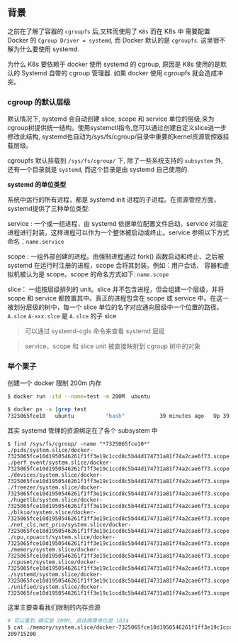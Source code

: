 ## 背景

之前在了解了容器的 `cgroupfs` 后,又转而使用了 `K8s` 而在 K8s 中 需要配置 Docker 的 `Cgroup Driver = systemd`, 而 Docker 默认的是 `cgroupfs`. 这里很不解为什么要使用 systemd.

为什么 K8s 要依赖于 docker 使用 systemd 的 cgroup, 原因是 K8s 使用的是默认的 Systemd 自带的 cgroup 管理器. 如果 docker 使用 cgroupfs 就会造成冲突。

### cgroup 的默认层级

默认情况下, systemd 会自动创建 slice, scope 和 service 单位的层级,来为cgroup树提供统一结构。使用systemctl指令,您可以通过创建自定义slice进一步修改此结构, systemd也自动为/sys/fs/cgroup/目录中重要的kernel资源管控器挂载层级。

cgroupfs 默认挂载到 `/sys/fs/cgroup/` 下, 除了一些系统支持的 `subsystem` 外, 还有一个目录就是 `systemd`, 而这个目录是由 systemd 自己使用的.

**systemd 的单位类型**

系统中运行的所有进程，都是 systemd init 进程的子进程。在资源管控方面，systemd提供了三种单位类型:

service : 一个或一组进程，由 systemd 依据单位配置文件启动。service 对指定进程进行封装，这样进程可以作为一个整体被启动或终止。service 参照以下方式命名：`name.service`

scope : 一组外部创建的进程。由强制进程通过 fork() 函数启动和终止、之后被 systemd 在运行时注册的进程，scope 会将其封装。例如：用户会话、 容器和虚拟机被认为是 scope。scope 的命名方式如下: `name.scope`

slice： 一组按层级排列的 unit。slice 并不包含进程，但会组建一个层级，并将 scope 和 service 都放置其中。真正的进程包含在 scope 或 service 中。在这一被划分层级的树中，每一个 slice 单位的名字对应通向层级中一个位置的路径。`A.slce` `A-xxx.slce` 是 `A.slce` 的子 slce

> 可以通过 systemd-cgls 命令来查看 systemd 层级

> service、scope 和 slice unit 被直接映射到 cgroup 树中的对象

### 举个栗子

创建一个 docker 限制 200m 内存

```bash
$ docker run -itd --name=test -m 200M  ubuntu

$ docker ps -a |grep test
7325065fce10   ubuntu          "bash"           39 minutes ago   Up 39 minutes   test
```

其实 systemd 管理的资源绑定在了各个 subsystem 中

```
$ find /sys/fs/cgroup/ -name "*7325065fce10*"
./pids/system.slice/docker-7325065fce10d1950546261f1ff3e19c1ccd8c5b44d174731a81f74a2cae6f73.scope
./perf_event/system.slice/docker-7325065fce10d1950546261f1ff3e19c1ccd8c5b44d174731a81f74a2cae6f73.scope
./devices/system.slice/docker-7325065fce10d1950546261f1ff3e19c1ccd8c5b44d174731a81f74a2cae6f73.scope
./freezer/system.slice/docker-7325065fce10d1950546261f1ff3e19c1ccd8c5b44d174731a81f74a2cae6f73.scope
./hugetlb/system.slice/docker-7325065fce10d1950546261f1ff3e19c1ccd8c5b44d174731a81f74a2cae6f73.scope
./blkio/system.slice/docker-7325065fce10d1950546261f1ff3e19c1ccd8c5b44d174731a81f74a2cae6f73.scope
./net_cls,net_prio/system.slice/docker-7325065fce10d1950546261f1ff3e19c1ccd8c5b44d174731a81f74a2cae6f73.scope
./cpu,cpuacct/system.slice/docker-7325065fce10d1950546261f1ff3e19c1ccd8c5b44d174731a81f74a2cae6f73.scope
./memory/system.slice/docker-7325065fce10d1950546261f1ff3e19c1ccd8c5b44d174731a81f74a2cae6f73.scope
./cpuset/system.slice/docker-7325065fce10d1950546261f1ff3e19c1ccd8c5b44d174731a81f74a2cae6f73.scope
./systemd/system.slice/docker-7325065fce10d1950546261f1ff3e19c1ccd8c5b44d174731a81f74a2cae6f73.scope
./unified/system.slice/docker-7325065fce10d1950546261f1ff3e19c1ccd8c5b44d174731a81f74a2cae6f73.scope
```

这里主要查看我们限制的内存资源

```bash
# 可以看到 确实是 200M, 具体换算单位是 1024
$ cat ./memory/system.slice/docker-7325065fce10d1950546261f1ff3e19c1ccd8c5b44d174731a81f74a2cae6f73.scope/memory.limit_in_bytes
209715200
```